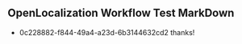 ## OpenLocalization Workflow Test MarkDown
* 0c228882-f844-49a4-a23d-6b3144632cd2 thanks!

<!--HONumber=Sep16_HO1-->


